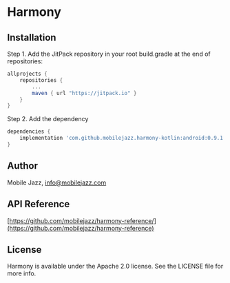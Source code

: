 # Harmony

## Installation

Step 1. Add the JitPack repository in your root build.gradle at the end of repositories:
```groovy
allprojects {
    repositories {
        ...
        maven { url "https://jitpack.io" }
    }
}
```
Step 2. Add the dependency
```groovy
dependencies {
    implementation 'com.github.mobilejazz.harmony-kotlin:android:0.9.1'
}
```

## Author

Mobile Jazz, info@mobilejazz.com

## API Reference 

[https://github.com/mobilejazz/harmony-reference/](https://github.com/mobilejazz/harmony-reference)

## License

Harmony is available under the Apache 2.0 license. See the LICENSE file for more info.

